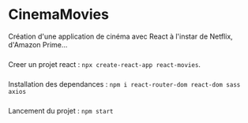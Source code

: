 # CinemaMovies
Création d'une application de cinéma avec React à l'instar de Netflix, d'Amazon Prime...

###
Creer un projet react : ``npx create-react-app react-movies``.
###
Installation des dependances : ``npm i react-router-dom react-dom sass axios``
###
Lancement du projet : ``npm start``

